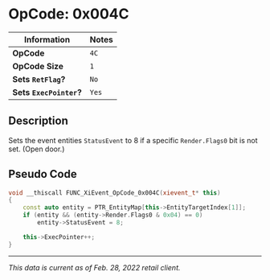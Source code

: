 # OpCode: 0x004C

| Information               | Notes |
|---                        |---    |
| **OpCode**                | `4C`  |
| **OpCode Size**           | `1`   |
| **Sets `RetFlag`?**       | `No`  |
| **Sets `ExecPointer`?**   | `Yes` |

## Description

Sets the event entities `StatusEvent` to 8 if a specific `Render.Flags0` bit is not set. (Open door.)

## Pseudo Code

```cpp
void __thiscall FUNC_XiEvent_OpCode_0x004C(xievent_t* this)
{
    const auto entity = PTR_EntityMap[this->EntityTargetIndex[1]];
    if (entity && (entity->Render.Flags0 & 0x04) == 0)
        entity->StatusEvent = 8;

    this->ExecPointer++;
}
```

---

_This data is current as of Feb. 28, 2022 retail client._